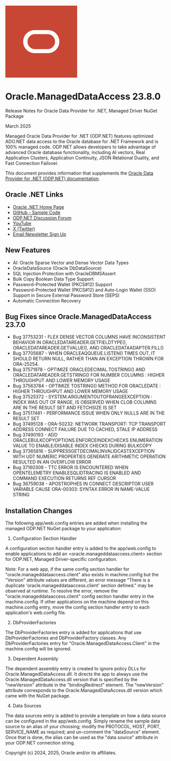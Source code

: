 ![Oracle Logo](https://raw.githubusercontent.com/oracle/dotnet-db-samples/master/images/oracle-nuget.png) 
# Oracle.ManagedDataAccess 23.8.0
Release Notes for Oracle Data Provider for .NET, Managed Driver NuGet Package

March 2025

Managed Oracle Data Provider for .NET (ODP.NET) features optimized ADO.NET data access to the Oracle database for .NET Framework and is 100% managed code. ODP.NET allows developers to take advantage of advanced Oracle database functionality, including AI vectors, Real Application Clusters, Application Continuity, JSON Relational Duality, and Fast Connection Failover. 

This document provides information that supplements the [Oracle Data Provider for .NET (ODP.NET) documentation](https://docs.oracle.com/en/database/oracle/oracle-database/23/odpnt/index.html).

## Oracle .NET Links
* [Oracle .NET Home Page](https://www.oracle.com/database/technologies/appdev/dotnet.html)
* [GitHub - Sample Code](https://github.com/oracle/dotnet-db-samples)
* [ODP.NET Discussion Forum](https://forums.oracle.com/ords/apexds/domain/dev-community/category/odp-dot-net)
* [YouTube](https://www.youtube.com/user/OracleDOTNETTeam)
* [X (Twitter)](https://twitter.com/oracledotnet)
* [Email Newsletter Sign Up](https://go.oracle.com/LP=28277?elqCampaignId=124071&nsl=onetdev)

## New Features
* AI: Oracle Sparse Vector and Dense Vector Data Types
* OracleDataSource (Oracle DbDataSource)
* SQL Injection Protection with OracleDBMSAssert
* Bulk Copy Boolean Data Type Support
* Password-Protected Wallet (PKCS#12) Support
* Password-Protected Wallet (PKCS#12) and Auto-Login Wallet (SSO) Support in Secure External Password Store (SEPS)
* Automatic Connection Recovery

## Bug Fixes since Oracle.ManagedDataAccess 23.7.0
* Bug 37753231 - FLEX DENSE VECTOR COLUMNS HAVE INCONSISTENT BEHAVIOR IN ORACLEDATAREADER.GETFIELDTYPE(), ORACLEDATAREADER.GETVALUE(), AND ORACLEDATAADAPTER.FILL()
* Bug 37705687 - WHEN ORACLEAQQUEUE.LISTEN() TIMES OUT, IT SHOULD RETURN NULL, RATHER THAN AN EXCEPTION THROWN FOR ORA-25254.
* Bug 37571978 - OPTIMIZE ORACLEDECIMAL.TOSTRING() AND ORACLEDATAREADER.GETSTRING() FOR NUMBER COLUMNS : HIGHER THROUGHPUT AND LOWER MEMORY USAGE
* Bug 37563784 - OPTIMIZE TOSTRING() METHOD FOR ORACLEDATE : HIGHER THROUGHPUT AND LOWER MEMORY USAGE
* Bug 37525372 - SYSTEM.ARGUMENTOUTOFRANGEEXCEPTION : INDEX WAS OUT OF RANGE, IS OBSERVED WHEN CLOB COLUMNS ARE IN THE RESULT SET AND FETCHSIZE IS SET
* Bug 37517481 - PERFORMANCE ISSUE WHEN ONLY NULLS ARE IN THE RESULT SET
* Bug 37495128 - ORA-50232: NETWORK TRANSPORT: TCP TRANSPORT ADDRESS CONNECT FAILURE DUE TO CACHED, STALE IP ADDRESS
* Bug 37490193 - ADD ORACLEBULKCOPYOPTIONS.ENFORCEINDEXCHECKS ENUMERATION VALUE TO ENABLE/DISABLE INDEX CHECKS DURING BULKCOPY
* Bug 37365816 - SUPPRESSGETDECIMALINVALIDCASTEXCEPTION WITH UDT NUMERIC PROPERTIES GENERATE ARITHMETIC OPERATION RESULTED IN AN OVERFLOW ERROR
* Bug 37160309 - TTC ERROR IS ENCOUNTERED WHEN OPENTELEMETRY ENABLESQLIDTRACING IS ENABLED AND COMMAND EXECUTION RETURNS REF CURSOR
* Bug 36759038 - APOSTROPHES IN CONNECT DESCRIPTOR USER VARIABLE CAUSE ORA-00303: SYNTAX ERROR IN NAME-VALUE STRING 

## Installation Changes
The following app/web.config entries are added when installing the managed ODP.NET NuGet package to your application:

1) Configuration Section Handler

A configuration section handler entry is added to the app/web.config to enable applications to add an <oracle.manageddataaccess.client> 
section for ODP.NET, Managed Driver-specific configuration.

Note: For a web app, if the same config section handler for "oracle.manageddataaccess.client" also exists in machine.config but the "Version" attribute values are different, an error message "There is a duplicate 'oracle.manageddataaccess.client' section defined." may be observed at runtime. To resolve the error, remove the "oracle.manageddataaccess.client" config section handler entry in the machine.config. If other applications on the machine depend on this machine.config entry, move the config section handler entry to each application's web.config file.

2) DbProviderFactories

The DbProviderFactories entry is added for applications that use DbProviderFactories and DbProviderFactory classes. Any DbProviderFactories entry for "Oracle.ManagedDataAccess.Client" in the machine.config will be ignored. 

3) Dependent Assembly

The dependent assembly entry is created to ignore policy DLLs for Oracle.ManagedDataAccess.dll. It directs the app to always use the Oracle.ManagedDataAccess.dll version that is specified by the "newVersion" attribute in the "bindingRedirect" element. The "newVersion" attribute corresponds to the Oracle.ManagedDataAccess.dll version which came with the NuGet package.

4) Data Sources

The data sources entry is added to provide a template on how a data source can be configured in the app/web.config. 
Simply rename the sample data source to an alias of your choosing; modify the PROTOCOL, HOST, PORT, SERVICE_NAME as required; 
and un-comment the "dataSource" element. Once that is done, the alias can be used as the "data source" attribute in 
your ODP.NET connection string.


 Copyright (c) 2024, 2025, Oracle and/or its affiliates.
